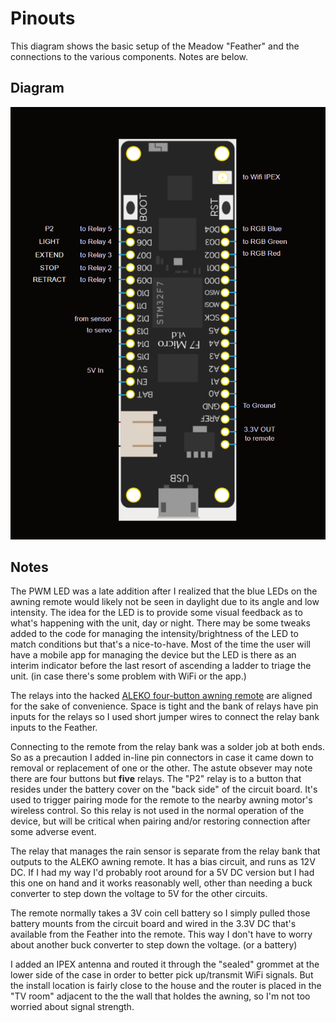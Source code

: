 ﻿# Pinouts

This diagram shows the basic setup of the Meadow "Feather" and the connections to the various components. Notes are below.

## Diagram

![SpeakEZ RainSnsr Pinouts](../img/SpeakEZ_RainSnsr_Pinouts.png)

## Notes

The PWM LED was a late addition after I realized that the blue LEDs on the awning remote would likely not be seen in daylight due to its angle and low intensity. The idea for the LED is to provide some visual feedback as to what's happening with the unit, day or night. There may be some tweaks added to the code for managing the intensity/brightness of the LED to match conditions but that's a nice-to-have. Most of the time the user will have a mobile app for managing the device but the LED is there as an interim indicator before the last resort of ascending a ladder to triage the unit. (in case there's some problem with WiFi or the app.)

The relays into the hacked [ALEKO four-button awning remote](https://www.alekoproducts.com/outdoor-living/awnings/awning-accessories/remotes/single-channel-remote-with-led-control-half-cassette-led-awnings-tubular-motor-dm45rd/awrcled-ap/) are aligned for the sake of convenience. Space is tight and the bank of relays have pin inputs for the relays so I used short jumper wires to connect the relay bank inputs to the Feather. 

Connecting to the remote from the relay bank was a solder job at both ends. So as a precaution I added in-line pin connectors in case it came down to removal or replacement of one or the other. The astute obsever may note there are four buttons but **five** relays. The "P2" relay is to a button that resides under the battery cover on the "back side" of the circuit board. It's used to trigger pairing mode for the remote to the nearby awning motor's wireless control. So this relay is not used in the normal operation of the device, but will be critical when pairing and/or restoring connection after some adverse event.

The relay that manages the rain sensor is separate from the relay bank that outputs to the ALEKO awning remote. It has a bias circuit, and runs as 12V DC. If I had my way I'd probably root around for a 5V DC version but I had this one on hand and it works reasonably well, other than needing a buck converter to step down the voltage to 5V for the other circuits.

The remote normally takes a 3V coin cell battery so I simply pulled those battery mounts from the circuit board and wired in the 3.3V DC that's available from the Feather into the remote. This way I don't have to worry about another buck converter to step down the voltage. (or a battery)

I added an IPEX antenna and routed it through the "sealed" grommet at the lower side of the case in order to better pick up/transmit WiFi signals. But the install location is fairly close to the house and the router is placed in the "TV room" adjacent to the the wall that holdes the awning, so I'm not too worried about signal strength.
